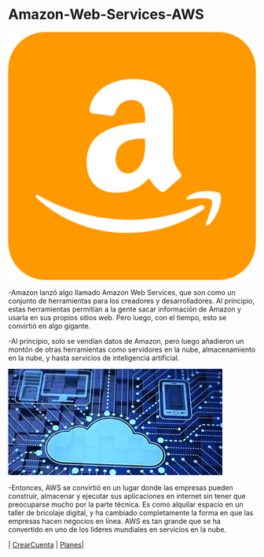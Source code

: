 # Amazon-Web-Services-AWS
![AmazonLogo](https://github.com/davidvd33/Amazon-Web-Services-AWS-/blob/main/amazon_tile_logo_icon_170594.png "AmazonLogo")

-Amazon lanzó algo llamado Amazon Web Services, que son como un conjunto de herramientas para los creadores y desarrolladores. Al principio, estas herramientas permitían a la gente sacar información de Amazon y usarla en sus propios sitios web. Pero luego, con el tiempo, esto se convirtió en algo gigante.

-Al principio, solo se vendían datos de Amazon, pero luego añadieron un montón de otras herramientas como servidores en la nube, almacenamiento en la nube, y hasta servicios de inteligencia artificial.

![IAyNube](https://github.com/davidvd33/Amazon-Web-Services-AWS-/blob/main/computo%2Ben%2Bla%2Bnube.jpg "IAyNube")

-Entonces, AWS se convirtió en un lugar donde las empresas pueden construir, almacenar y ejecutar sus aplicaciones en internet sin tener que preocuparse mucho por la parte técnica. Es como alquilar espacio en un taller de bricolaje digital, y ha cambiado completamente la forma en que las empresas hacen negocios en línea. AWS es tan grande que se ha convertido en uno de los líderes mundiales en servicios en la nube.

| [CrearCuenta](https://portal.aws.amazon.com/billing/signup?refid=em_127222&redirect_url=https%3A%2F%2Faws.amazon.com%2Fregistration-confirmation&language=es_es#/start/email) | [Planes](https://aws.amazon.com/es/free/?trk=2d5aad89-991b-4184-98b5-1f562e3102c8&sc_channel=ps&ef_id=CjwKCAjw4P6oBhBsEiwAKYVkq6LrVZT5jah_kSz1Gh0Yj8q8hkM0DIgG9eRbcHb_JfCb0vf0dQWEtBoCBnsQAvD_BwE:G:s&s_kwcid=AL!4422!3!561218200767!e!!g!!amazon%20web%20services!15250970096!135343037888&all-free-tier.sort-by=item.additionalFields.SortRank&all-free-tier.sort-order=asc&awsf.Free%20Tier%20Types=*all&awsf.Free%20Tier%20Categories=*all)|